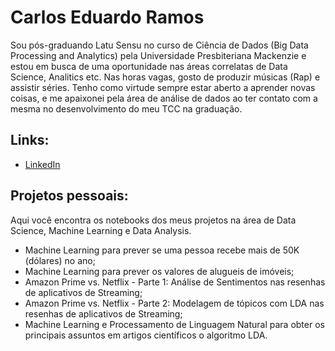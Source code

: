 # Carlos Eduardo Ramos

Sou pós-graduando Latu Sensu no curso de Ciência de Dados (Big Data Processing and Analytics) pela Universidade Presbiteriana Mackenzie e estou em busca de uma oportunidade nas áreas correlatas de Data Science, Analitics etc. 
Nas horas vagas, gosto de produzir músicas (Rap) e assistir séries. Tenho como virtude sempre estar aberto a aprender novas coisas, e me apaixonei pela área de análise de dados ao ter contato com a mesma no desenvolvimento do meu TCC na graduação.

## Links:
* [LinkedIn](https://www.linkedin.com/in/carlos-eduardo-ramos-28483788/)

## Projetos pessoais:

Aqui você encontra os notebooks dos meus projetos na área de Data Science, Machine Learning e Data Analysis.

* Machine Learning para prever se uma pessoa recebe mais de 50K (dólares) no ano;
* Machine Learning para prever os valores de alugueis de imóveis;
* Amazon Prime vs. Netflix - Parte 1: Análise de Sentimentos nas resenhas de aplicativos de Streaming;
* Amazon Prime vs. Netflix - Parte 2: Modelagem de tópicos com LDA nas resenhas de aplicativos de Streaming;
* Machine Learning e Processamento de Linguagem Natural para obter os principais assuntos em artigos científicos o algoritmo LDA.
